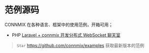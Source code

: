 # 范例源码

CONNMIX 在各种语言、框架中的使用范例，开箱可用；

- PHP [Laravel + connmix 开发分布式 WebSocket 聊天室](https://github.com/connmix/examples/tree/main/laravel-chat)

> `Star` https://github.com/connmix/examples 获取最新版本的范例
